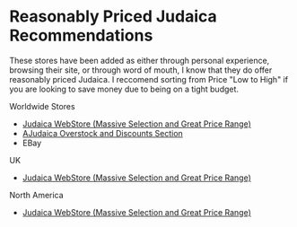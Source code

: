 # Reasonably Priced Judaica Recommendations

These stores have been added as either through personal experience, browsing their site, or through word of mouth, I know that they do offer reasonably priced Judaica. I reccomend sorting from Price "Low to High" if you are looking to save money due to being on a tight budget. 

Worldwide Stores
- [Judaica WebStore (Massive Selection and Great Price Range)](https://www.judaicawebstore.co.uk/)
- [AJudaica Overstock and Discounts Section](https://www.ajudaica.com/category/569/Overstock-Specials/)
- EBay

UK

- [Judaica WebStore (Massive Selection and Great Price Range)](https://www.judaicawebstore.co.uk/)

North America
- [Judaica WebStore (Massive Selection and Great Price Range)](https://www.judaicawebstore.co.uk/)
